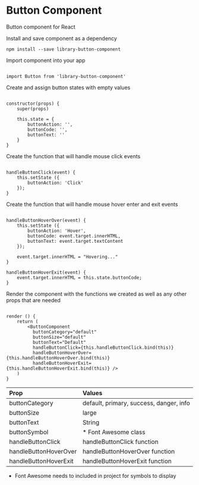 
# Button Component

Button component for React

Install and save component as a dependency

```
npm install --save library-button-component

```

Import component into your app

```

import Button from 'library-button-component'

```

Create and assign button states with empty values

```

constructor(props) {
	super(props)

	this.state = {
		buttonAction: '',
		buttonCode: '',
		buttonText: ''
	}
}

```

Create the function that will handle mouse click events

```

handleButtonClick(event) {
	this.setState ({
		buttonAction: 'Click'
	});
}

```

Create the function that will handle mouse hover enter and exit events

```

handleButtonHoverOver(event) {
	this.setState ({
		buttonAction: 'Hover',
		buttonCode: event.target.innerHTML,
		buttonText: event.target.textContent
	});

	event.target.innerHTML = "Hovering..."
}

handleButtonHoverExit(event) {
	event.target.innerHTML = this.state.buttonCode;
}

```

Render the component with the functions we created as well as any other props that are needed

```

render () {
	return (
		<ButtonComponent
		  buttonCategory="default"
		  buttonSize="default"
		  buttonText="Default"
		  handleButtonClick={this.handleButtonClick.bind(this)}
		  handleButtonHoverOver={this.handleButtonHoverOver.bind(this)}
		  handleButtonHoverExit={this.handleButtonHoverExit.bind(this)} />
	)
}

```

| Prop                  | Values                                  |
| :-------------------- | :-------------------------------------- |
| buttonCategory        | default, primary, success, danger, info |
| buttonSize            | large                                   |
| buttonText            | String                                  |
| buttonSymbol          | * Font Awesome class                    |
| handleButtonClick     | handleButtonClick function              |
| handleButtonHoverOver | handleButtonHoverOver function          |
| handleButtonHoverExit | handleButtonHoverExit function          |

* Font Awesome needs to included in project for symbols to display